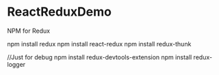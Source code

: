 # ReactReduxDemo

NPM for  Redux

npm install redux
npm install react-redux
npm install redux-thunk

//Just for debug
npm install redux-devtools-extension
npm install redux-logger  

